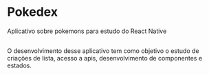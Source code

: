 # Pokedex
Aplicativo sobre pokemons para estudo do React Native
##
O desenvolvimento desse aplicativo tem como objetivo o estudo de criações de lista, acesso a apis, desenvolvimento de componentes e estados.
